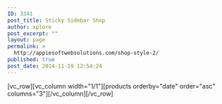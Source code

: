 ```yaml
---
ID: 3341
post_title: Sticky Sidebar Shop
author: xplore
post_excerpt: ""
layout: page
permalink: >
  http://appiesoftwebsolutions.com/shop-style-2/
published: true
post_date: 2014-11-19 12:54:24
---
```

[vc_row][vc_column width="1/1"][products orderby="date" order="asc" columns="3"][/vc_column][/vc_row]